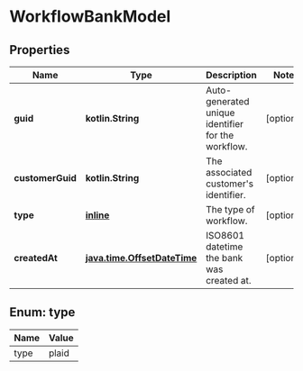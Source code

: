 
# WorkflowBankModel

## Properties
Name | Type | Description | Notes
------------ | ------------- | ------------- | -------------
**guid** | **kotlin.String** | Auto-generated unique identifier for the workflow. |  [optional]
**customerGuid** | **kotlin.String** | The associated customer&#39;s identifier. |  [optional]
**type** | [**inline**](#Type) | The type of workflow. |  [optional]
**createdAt** | [**java.time.OffsetDateTime**](java.time.OffsetDateTime.md) | ISO8601 datetime the bank was created at. |  [optional]


<a name="Type"></a>
## Enum: type
Name | Value
---- | -----
type | plaid



